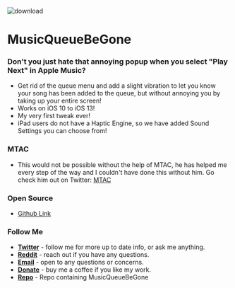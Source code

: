 ![download](https://i.ibb.co/JpQ9cFw/banner.png)


# MusicQueueBeGone
### Don't you just hate that annoying popup when you select "Play Next" in Apple Music?
* Get rid of the queue menu and add a slight vibration to let you know your song has been added to the queue, but without annoying you by taking up your entire screen!
* Works on iOS 10 to iOS 13!
* My very first tweak ever!
* iPad users do not have a Haptic Engine, so we have added Sound Settings you can choose from!


### MTAC
* This would not be possible without the help of MTAC, he has helped me every step of the way and I couldn't have done this without him. Go check him out on Twitter: [MTAC](https://twitter.com/mtac8)

### Open Source
* [Github Link](https://github.com/nahtedetihw/MusicQueueBeGone)


### Follow Me
* [**Twitter**](https://twitter.com/ethanwhited) - follow me for more up to date info, or ask me anything.
* [**Reddit**](https://www.reddit.com/user/Nahtedetihw) - reach out if you have any questions.
* [**Email**](mailto:ethanwhited2208@gmail.com) - open to any questions or concerns.
* [**Donate**](https://paypal.me/nahtdetihw) - buy me a coffee if you like my work.
* [**Repo**](https://repo.twickd.com) - Repo containing MusicQueueBeGone
